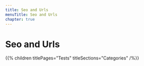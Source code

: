```yaml
---
title: Seo and Urls
menuTitle: Seo and Urls
chapter: true
---
```


# Seo and Urls

{{% children titlePages="Tests" titleSections="Categories" /%}}
